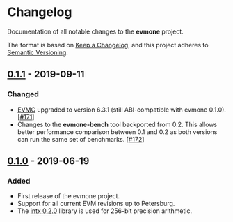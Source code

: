 # Changelog

Documentation of all notable changes to the **evmone** project.

The format is based on [Keep a Changelog],
and this project adheres to [Semantic Versioning].

## [0.1.1] - 2019-09-11
### Changed
- [EVMC] upgraded to version 6.3.1 (still ABI-compatible with evmone 0.1.0).
  [[#171](https://github.com/ethereum/evmone/pull/171)]
- Changes to the **evmone-bench** tool backported from 0.2. 
  This allows better performance comparison between 0.1 and 0.2 as both versions
  can run the same set of benchmarks.
  [[#172](https://github.com/ethereum/evmone/pull/172)]
  

## [0.1.0] - 2019-06-19
### Added
- First release of the evmone project.
- Support for all current EVM revisions up to Petersburg.
- The [intx 0.2.0](https://github.com/chfast/intx/releases/tag/v0.2.0) library is used for 256-bit precision arithmetic. 


[0.1.1]: https://github.com/ethereum/evmone/releases/tag/v0.1.1
[0.1.0]: https://github.com/ethereum/evmone/releases/tag/v0.1.0

[EVMC]: https://github.com/ethereum/evmc
[Keep a Changelog]: https://keepachangelog.com/en/1.0.0/
[Semantic Versioning]: https://semver.org
